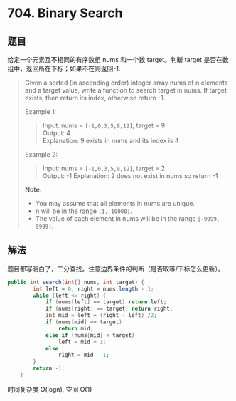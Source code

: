 # 704. Binary Search

## 题目

给定一个元素互不相同的有序数组 nums 和一个数 target。判断 target 是否在数组中，返回所在下标；如果不在则返回-1.

>Given a sorted (in ascending order) integer array nums of n elements and a target value, write a function to search target in nums. If target exists, then return its index, otherwise return -1.
>
>Example 1:
>
>>Input: nums = `[-1,0,3,5,9,12]`, target = 9  
>>Output: 4  
>>Explanation: 9 exists in nums and its index is 4
>
>Example 2:
>
>>Input: nums = `[-1,0,3,5,9,12]`, target = 2  
>>Output: -1
>>Explanation: 2 does not exist in nums so return -1
>
>**Note:**
>
> - You may assume that all elements in nums are unique.
> - n will be in the range `[1, 10000]`.
> - The value of each element in nums will be in the range `[-9999, 9999]`.

## 解法

题目都写明白了，二分查找。注意边界条件的判断（是否取等/下标怎么更新）。

```java
public int search(int[] nums, int target) {
        int left = 0, right = nums.length - 1;
        while (left <= right) {
            if (nums[left] == target) return left;
            if (nums[right] == target) return right;
            int mid = left + (right - left) /2;
            if (nums[mid] == target)
                return mid;
            else if (nums[mid] < target)
                left = mid + 1;
            else
                right = mid - 1;
        }
        return -1;
    }
```

时间复杂度 O(logn), 空间 O(1)
